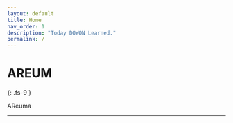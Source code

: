 ```yaml
---
layout: default
title: Home
nav_order: 1
description: "Today DOWON Learned."
permalink: /
---
```


# AREUM
{: .fs-9 }

AReuma

---
